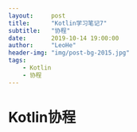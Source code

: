 ```yaml
---
layout:     post
title:      "Kotlin学习笔记7"
subtitle:   "协程"
date:       2019-10-14 19:00:00
author:     "LeoHe"
header-img: "img/post-bg-2015.jpg"
tags:
    - Kotlin
    - 协程
---
```


# Kotlin协程

